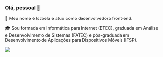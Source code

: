 ### Olá, pessoal 👋

🙋 Meu nome é Isabela e atuo como desenvolvedora front-end.

🎓 Sou formada em Informática para Internet (ETEC), graduada em Análise e Desenvolvimento de Sistemas (FATEC) e pós-graduada em Desenvolvimento de Aplicações para Dispositivos Móveis (IFSP).

[<img src="https://img.shields.io/badge/linkedin-%230077B5.svg?&style=for-the-badge&logo=linkedin&logoColor=white" />](https://www.linkedin.com/in/isabela-giacomini-de-moraes/)

